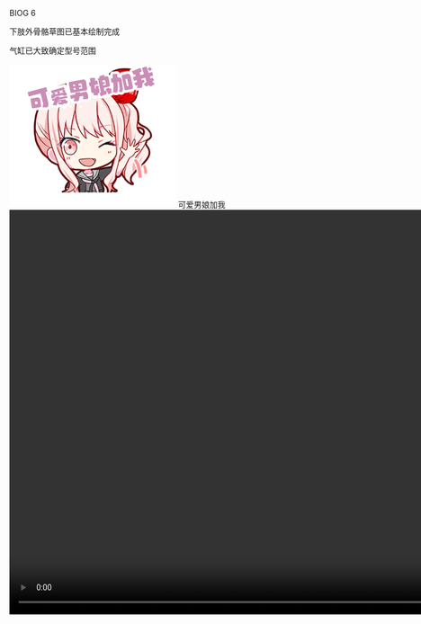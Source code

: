 BIOG 6

下肢外骨骼草图已基本绘制完成

气缸已大致确定型号范围

<img src="src/Mizuki_12_st.png"  alt="keainie2" />
可爱男娘加我

<video width="1280" height="720" controls>
  <source src="src/Hunt_Showdown_2023_10_22_.mp4" type="video/mp4">
  Your browser does not support the video tag.
</video>
